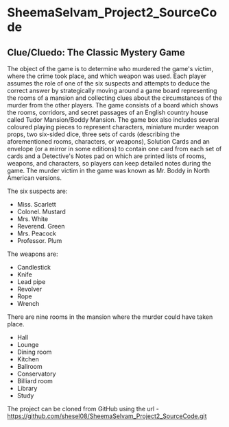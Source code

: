 # SheemaSelvam_Project2_SourceCode

## Clue/Cluedo: The Classic Mystery Game
The object of the game is to determine who murdered the game's victim, where the crime took place, and which weapon was used.
Each player assumes the role of one of the six suspects and attempts to deduce the correct answer by strategically moving around a game board representing the rooms of a mansion and collecting clues about the circumstances of the murder from the other players.
The game consists of a board which shows the rooms, corridors, and secret passages of an English country house called Tudor Mansion/Boddy Mansion.
The game box also includes several coloured playing pieces to represent characters, miniature murder weapon props, two six-sided dice, three sets of cards (describing the aforementioned rooms, characters, or weapons), Solution Cards and an envelope (or a mirror in some editions) to contain one card from each set of cards and a Detective's Notes pad on which are printed lists of rooms, weapons, and characters, so players can keep detailed notes during the game.
The murder victim in the game was known as Mr. Boddy in North American versions.

The six suspects are:
* Miss. Scarlett
* Colonel. Mustard
* Mrs. White
* Reverend. Green
* Mrs. Peacock
* Professor. Plum

The weapons are:
* Candlestick
* Knife
* Lead pipe
* Revolver
* Rope
* Wrench

There are nine rooms in the mansion where the murder could have taken place. 
* Hall
* Lounge
* Dining room
* Kitchen
* Ballroom
* Conservatory
* Billiard room
* Library
* Study

The project can be cloned from GitHub using the url - https://github.com/shesel08/SheemaSelvam_Project2_SourceCode.git

